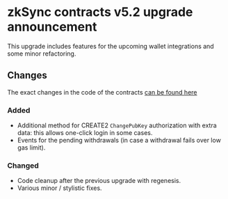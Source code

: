 # zkSync contracts v5.2 upgrade announcement

<!-- markdownlint-disable MD034 -->

This upgrade includes features for the upcoming wallet integrations and some minor refactoring.

## Changes

The exact changes in the code of the contracts
[can be found here](https://github.com/matter-labs/zksync/compare/contracts-5.1...contracts-5.2?file-filters%5B%5D=.sol#diff-8bfb64c31730477b31e37f735b523beb50906f3732c054a633fac89d8be38c75)

### Added

- Additional method for CREATE2 `ChangePubKey` authorization with extra data: this allows one-click login in some cases.
- Events for the pending withdrawals (in case a withdrawal fails over low gas limit).

### Changed

- Code cleanup after the previous upgrade with regenesis.
- Various minor / stylistic fixes.
